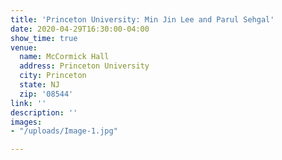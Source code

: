 ```yaml
---
title: 'Princeton University: Min Jin Lee and Parul Sehgal'
date: 2020-04-29T16:30:00-04:00
show_time: true
venue:
  name: McCormick Hall
  address: Princeton University
  city: Princeton
  state: NJ
  zip: '08544'
link: ''
description: ''
images:
- "/uploads/Image-1.jpg"

---
```

